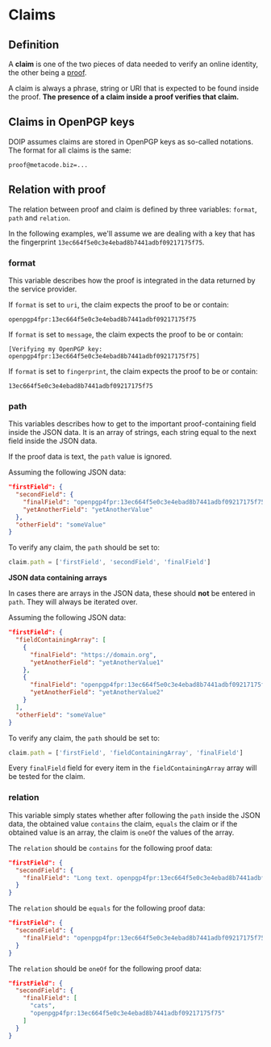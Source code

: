 # Claims

## Definition

A **claim** is one of the two pieces of data needed to verify an online
identity, the other being a [proof](proofs.md).

A claim is always a phrase, string or URI that is expected to be found inside
the proof. **The presence of a claim inside a proof verifies that claim.**

## Claims in OpenPGP keys

DOIP assumes claims are stored in OpenPGP keys as so-called notations. The
format for all claims is the same:

```
proof@metacode.biz=...
```

## Relation with proof

The relation between proof and claim is defined by three variables: `format`,
`path` and `relation`.

In the following examples, we'll assume we are dealing with a key that has the
fingerprint `13ec664f5e0c3e4ebad8b7441adbf09217175f75`.

### format

This variable describes how the proof is integrated in the data returned by the
service provider.

If `format` is set to `uri`, the claim expects the proof to be or contain:

```
openpgp4fpr:13ec664f5e0c3e4ebad8b7441adbf09217175f75
```

If `format` is set to `message`, the claim expects the proof to be or contain:

```
[Verifying my OpenPGP key: openpgp4fpr:13ec664f5e0c3e4ebad8b7441adbf09217175f75]
```

If `format` is set to `fingerprint`, the claim expects the proof to be or
contain:

```
13ec664f5e0c3e4ebad8b7441adbf09217175f75
```

### path

This variables describes how to get to the important proof-containing field
inside the JSON data. It is an array of strings, each string equal to the next
field inside the JSON data.

If the proof data is text, the `path` value is ignored.

Assuming the following JSON data:

```json
"firstField": {
  "secondField": {
    "finalField": "openpgp4fpr:13ec664f5e0c3e4ebad8b7441adbf09217175f75",
    "yetAnotherField": "yetAnotherValue"
  },
  "otherField": "someValue"
}
```

To verify any claim, the `path` should be set to:

```javascript
claim.path = ['firstField', 'secondField', 'finalField']
```

**JSON data containing arrays**

In cases there are arrays in the JSON data, these should **not** be entered in
`path`. They will always be iterated over.

Assuming the following JSON data:

```json
"firstField": {
  "fieldContainingArray": [
    {
      "finalField": "https://domain.org",
      "yetAnotherField": "yetAnotherValue1"
    },
    {
      "finalField": "openpgp4fpr:13ec664f5e0c3e4ebad8b7441adbf09217175f75",
      "yetAnotherField": "yetAnotherValue2"
    }
  ],
  "otherField": "someValue"
}
```

To verify any claim, the `path` should be set to:

```javascript
claim.path = ['firstField', 'fieldContainingArray', 'finalField']
```

Every `finalField` field for every item in the `fieldContainingArray` array will
be tested for the claim.

### relation

This variable simply states whether after following the `path` inside the JSON
data, the obtained value `contains` the claim, `equals` the claim or if the
obtained value is an array, the claim is `oneOf` the values of the array.

The `relation` should be `contains` for the following proof data:

```json
"firstField": {
  "secondField": {
    "finalField": "Long text. openpgp4fpr:13ec664f5e0c3e4ebad8b7441adbf09217175f75. Perhaps more text."
  }
}
```

The `relation` should be `equals` for the following proof data:

```json
"firstField": {
  "secondField": {
    "finalField": "openpgp4fpr:13ec664f5e0c3e4ebad8b7441adbf09217175f75"
  }
}
```

The `relation` should be `oneOf` for the following proof data:

```json
"firstField": {
  "secondField": {
    "finalField": [
      "cats",
      "openpgp4fpr:13ec664f5e0c3e4ebad8b7441adbf09217175f75"
    ]
  }
}
```
